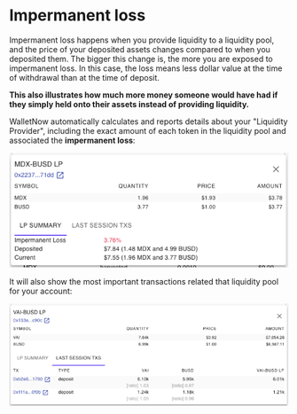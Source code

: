 # Impermanent loss

Impermanent loss happens when you provide liquidity to a liquidity pool, and the price of your deposited assets changes compared to when you deposited them. The bigger this change is, the more you are exposed to impermanent loss. In this case, the loss means less dollar value at the time of withdrawal than at the time of deposit.

**This also illustrates how much more money someone would have had if they simply held onto their assets instead of providing liquidity.**

WalletNow automatically calculates and reports details about your "Liquidity Provider", including the exact amount of each token in the liquidity pool and associated the **impermanent loss**:

![LP Summary with Impermanent Loss](../.gitbook/assets/image%20%2831%29.png)

It will also show the most important transactions related that liquidity pool for your account:

![LP Transactions](../.gitbook/assets/image%20%2829%29.png)



